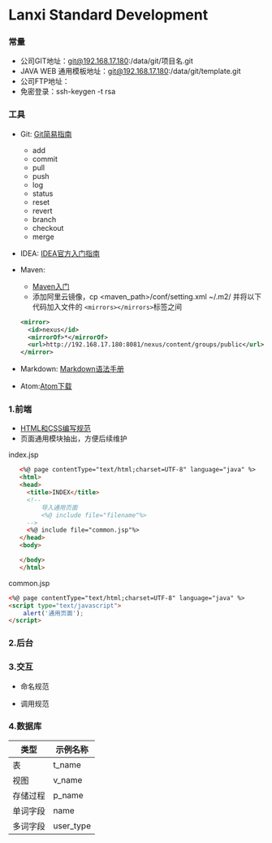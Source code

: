 # Lanxi Standard Development

### 常量
  - 公司GIT地址：git@192.168.17.180:/data/git/项目名.git
  - JAVA WEB 通用模板地址：git@192.168.17.180:/data/git/template.git
  - 公司FTP地址：
  - 免密登录：ssh-keygen -t rsa 



### 工具
- Git: [Git简易指南][git]
    - add
    - commit
    - pull
    - push
    - log
    - status
    - reset
    - revert
    - branch
    - checkout
    - merge



- IDEA: [IDEA官方入门指南][idea]

- Maven:
  - [Maven入门][maven]
  - 添加阿里云镜像，cp <maven_path>/conf/setting.xml ~/.m2/ 并将以下代码加入文件的
  `<mirrors></mirrors>`标签之间

  ``` xml
  <mirror>
    <id>nexus</id>
    <mirrorOf>*</mirrorOf>
    <url>http://192.168.17.180:8081/nexus/content/groups/public</url>
  </mirror>

  ```



- Markdown: [Markdown语法手册][markdown]

- Atom:[Atom下载][atom]

### 1.前端
- [HTML和CSS编写规范](http://codeguide.bootcss.com/)
- 页面通用模块抽出，方便后续维护

index.jsp
 ``` html
    <%@ page contentType="text/html;charset=UTF-8" language="java" %>
    <html>
    <head>
      <title>INDEX</title>
      <!--
          导入通用页面
          <%@ include file="filename"%>
      -->
      <%@ include file="common.jsp"%>
    </head>
    <body>

    </body>
    </html>
  ```

  common.jsp
  ``` html
  <%@ page contentType="text/html;charset=UTF-8" language="java" %>
  <script type="text/javascript">
      alert('通用页面');
  </script>
  ```


### 2.后台




### 3.交互
- 命名规范

- 调用规范




### 4.数据库


|类型|示例名称|
| ------ | -------- |
|表|t_name|
|视图|v_name|
|存储过程|p_name|
|单词字段|name|
|多词字段|user_type|





[git]: http://www.bootcss.com/p/git-guide/  "git指南"
[idea]: http://www.jianshu.com/p/24efaf33dcd3 "idea指南"
[maven]: http://www.jianshu.com/p/ede040d8ab0f "maven指南"
[markdown]: http://www.jianshu.com/p/1e402922ee32 "markdown指南"
[atom]: https://atom.io/ "atom下载"
